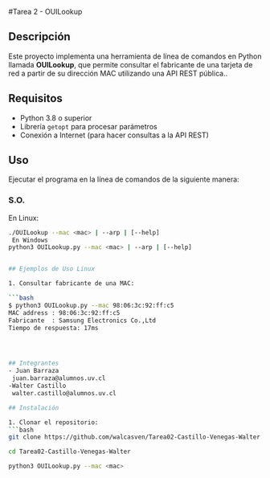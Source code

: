 #Tarea 2 - OUILookup


## Descripción

Este proyecto implementa una herramienta de línea de comandos en Python llamada **OUILookup**, que permite consultar el fabricante de una tarjeta de red a partir de su dirección MAC utilizando una API REST pública..

## Requisitos

- Python 3.8 o superior
- Librería `getopt` para procesar parámetros
- Conexión a Internet (para hacer consultas a la API REST)

## Uso

Ejecutar el programa en la línea de comandos de la siguiente manera:

### S.O.
En Linux:
```bash
./OUILookup --mac <mac> | --arp | [--help]
 En Windows
python3 OUILookup.py --mac <mac> | --arp | [--help]


## Ejemplos de Uso Linux

1. Consultar fabricante de una MAC:

```bash
$ python3 OUILookup.py --mac 98:06:3c:92:ff:c5
MAC address : 98:06:3c:92:ff:c5
Fabricante  : Samsung Electronics Co.,Ltd
Tiempo de respuesta: 17ms




## Integrantes
- Juan Barraza
 juan.barraza@alumnos.uv.cl
-Walter Castillo
 walter.castillo@alumnos.uv.cl

## Instalación

1. Clonar el repositorio:
```bash
git clone https://github.com/walcasven/Tarea02-Castillo-Venegas-Walter.git

cd Tarea02-Castillo-Venegas-Walter

python3 OUILookup.py --mac <mac>